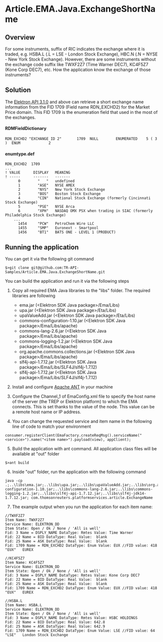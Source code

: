 # Article.EMA.Java.ExchangeShortName
## Overview
For some instruments, suffix of RIC indicates the exchange where it is traded, e.g. HSBA.L (.L = LSE - London Stock Exchange), HBC.N (.N = NYSE - New York Stock Exchange). However, there are some instruments without the exchange code suffix like TWXF2Z7 (Time Warner DEC7), KC4F5Z7 (Kone Corp DEC7), etc. How the application know the exchange of those instruments?

## Solution
The [Elektron API 3.1.0](https://developers.thomsonreuters.com/elektron/elektron-sdk-java) and above can retrieve a short exchange name information from the FID 1709 (Field name RDN_EXCHD2) for the Market Price domain. This FID 1709 is the enumeration field that used in the most of the exchanges.

#### RDMFieldDictionary
```
RDN_EXCHD2 "EXCHANGE ID 2"       1709  NULL        ENUMERATED    5 ( 3 )  ENUM             2
```

#### enumtype.def
```
RDN_EXCHD2  1709
...
! VALUE      DISPLAY   MEANING
! -----      -------   -------
      0        "   "   undefined
      1        "ASE"   NYSE AMEX
      2        "NYS"   New York Stock Exchange
      3        "BOS"   Boston Stock Exchange
      4        "CIN"   National Stock Exchange (formerly Cincinnati Stock Exchange)
      5        "PSE"   NYSE Arca
      6        "XPH"   NASDAQ OMX PSX when trading in SIAC (formerly Philadelphia Stock Exchange)
	...
      1454     "PCW"   PetroChem Wire LLC
      1455     "SMP"   Euronext - Smartpool
      1456     "BT1"   BATS ONE - LEVEL 1 (PRODUCT)
```
## Running the application
You can get it via the following git command
```
$>git clone git@github.com:TR-API-Samples/Article.EMA.Java.ExchangeShortName.git
```
You can build the application and run it via the following steps

1. Copy all required EMA Java libraries to the "libs" folder. The required libraries are following
      - ema.jar (&lt;Elektron SDK Java package&gt;/Ema/Libs)
      - upa.jar (&lt;Elektron SDK Java package&gt;/Eta/Libs)
      - upaValueAdd.jar (&lt;Elektron SDK Java package&gt;/Eta/Libs)
      - commons-configuration-1.10.jar (&lt;Elektron SDK Java package&gt;/Ema/Libs/apache)
      - commons-lang-2.6.jar (&lt;Elektron SDK Java package&gt;/Ema/Libs/apache)
      - commons-logging-1.2.jar (&lt;Elektron SDK Java package&gt;/Ema/Libs/apache)
      - org.apache.commons.collections.jar (&lt;Elektron SDK Java package&gt;/Ema/Libs/apache)
      - slf4j-api-1.7.12.jar (&lt;Elektron SDK Java package&gt;/Ema/Libs/SLF4J/slf4j-1.7.12)
      - slf4j-api-1.7.12.jar (&lt;Elektron SDK Java package&gt;/Ema/Libs/SLF4J/slf4j-1.7.12)
2. Install and configure [Apache ANT](http://ant.apache.org/) in your machine

3. Configure the Channel_1 of EmaConfig.xml file to specify the host name of the server (the TREP or Elektron platform) to which the EMA connects. This is set thanks to the value of the <ChannelGroup><ChannelList><Channel><Host> node. This value can be a remote host name or IP address.

4. You can change the requested service and item name in the following line of code to match your environment
```
consumer.registerClient(EmaFactory.createReqMsg().serviceName("<service>").name("<item name>").payload(view), appClient);
```

5. Build the application with ant command. All application class files will be available at "out" folder
```
$>ant build
```

6. Inside "out" folder, run the application with the following command
```
java -cp .;..\libs\ema.jar;..\libs\upa.jar;..\libs\upaValueAdd.jar;..\libs\org.apache.commons.collections.jar;..\libs\commons-configuration-1.10.jar;..\libs\commons-lang-2.6.jar;..\libs\commons-logging-1.2.jar;..\libs\slf4j-api-1.7.12.jar;..\libs\slf4j-jdk14-1.7.12.jar; com.thomsonreuters.platformservices.article.ExchangeName
```

7. The example output when you run the application for each item name:
```
//TWXF2Z7
Item Name: TWXF2Z7
Service Name: ELEKTRON_DD
Item State: Open / Ok / None / 'All is well'
Fid: 3 Name = DSPLY_NAME DataType: Rmtes Value: Time Warner
Fid: 22 Name = BID DataType: Real Value:  blank
Fid: 25 Name = ASK DataType: Real Value:  blank
Fid: 1709 Name = RDN_EXCHD2 DataType: Enum Value: EUX //FID value: 418        "EUX"   EUREX

//KC4F5Z7
Item Name: KC4F5Z7
Service Name: ELEKTRON_DD
Item State: Open / Ok / None / 'All is well'
Fid: 3 Name = DSPLY_NAME DataType: Rmtes Value: Kone Corp DEC7
Fid: 22 Name = BID DataType: Real Value:  blank
Fid: 25 Name = ASK DataType: Real Value:  blank
Fid: 1709 Name = RDN_EXCHD2 DataType: Enum Value: EUX //FID value: 418        "EUX"   EUREX

//HSBA.L
Item Name: HSBA.L
Service Name: ELEKTRON_DD
Item State: Open / Ok / None / 'All is well'
Fid: 3 Name = DSPLY_NAME DataType: Rmtes Value: HSBC HOLDINGS
Fid: 22 Name = BID DataType: Real Value: 642.8
Fid: 25 Name = ASK DataType: Real Value: 642.9
Fid: 1709 Name = RDN_EXCHD2 DataType: Enum Value: LSE //FID value: 64        "LSE"   London Stock Exchange

```

